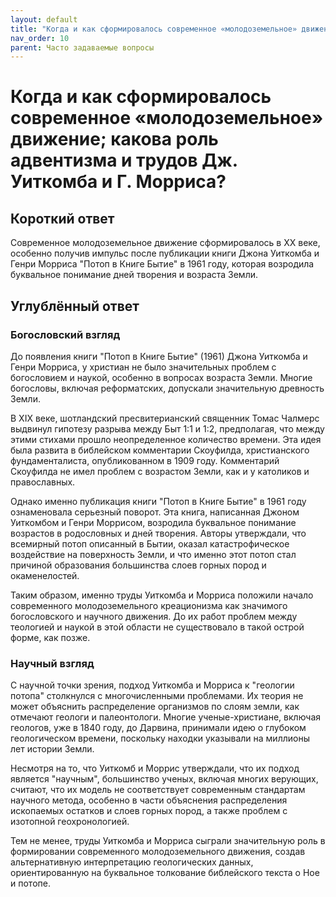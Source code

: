 ```yaml
---
layout: default
title: "Когда и как сформировалось современное «молодоземельное» движение; какова роль адвентизма и трудов Дж. Уиткомба и Г. Морриса?"
nav_order: 10
parent: Часто задаваемые вопросы
---
```


# Когда и как сформировалось современное «молодоземельное» движение; какова роль адвентизма и трудов Дж. Уиткомба и Г. Морриса?

## Короткий ответ

Современное молодоземельное движение сформировалось в XX веке, особенно получив импульс после публикации книги Джона Уиткомба и Генри Морриса "Потоп в Книге Бытие" в 1961 году, которая возродила буквальное понимание дней творения и возраста Земли.

## Углублённый ответ

### Богословский взгляд

До появления книги "Потоп в Книге Бытие" (1961) Джона Уиткомба и Генри Морриса, у христиан не было значительных проблем с богословием и наукой, особенно в вопросах возраста Земли. Многие богословы, включая реформатских, допускали значительную древность Земли.

В XIX веке, шотландский пресвитерианский священник Томас Чалмерс выдвинул гипотезу разрыва между Быт 1:1 и 1:2, предполагая, что между этими стихами прошло неопределенное количество времени. Эта идея была развита в библейском комментарии Скоуфилда, христианского фундаменталиста, опубликованном в 1909 году. Комментарий Скоуфилда не имел проблем с возрастом Земли, как и у католиков и православных.

Однако именно публикация книги "Потоп в Книге Бытие" в 1961 году ознаменовала серьезный поворот. Эта книга, написанная Джоном Уиткомбом и Генри Моррисом, возродила буквальное понимание возрастов в родословных и дней творения. Авторы утверждали, что всемирный потоп описанный в Бытии, оказал катастрофическое воздействие на поверхность Земли, и что именно этот потоп стал причиной образования большинства слоев горных пород и окаменелостей.

Таким образом, именно труды Уиткомба и Морриса положили начало современного молодоземельного креационизма как значимого богословского и научного движения. До их работ проблем между теологией и наукой в этой области не существовало в такой острой форме, как позже.

### Научный взгляд

С научной точки зрения, подход Уиткомба и Морриса к "геологии потопа" столкнулся с многочисленными проблемами. Их теория не может объяснить распределение организмов по слоям земли, как отмечают геологи и палеонтологи. Многие ученые-христиане, включая геологов, уже в 1840 году, до Дарвина, принимали идею о глубоком геологическом времени, поскольку находки указывали на миллионы лет истории Земли.

Несмотря на то, что Уиткомб и Моррис утверждали, что их подход является "научным", большинство ученых, включая многих верующих, считают, что их модель не соответствует современным стандартам научного метода, особенно в части объяснения распределения ископаемых остатков и слоев горных пород, а также проблем с изотопной геохронологией.

Тем не менее, труды Уиткомба и Морриса сыграли значительную роль в формировании современного молодоземельного движения, создав альтернативную интерпретацию геологических данных, ориентированную на буквальное толкование библейского текста о Ное и потопе.